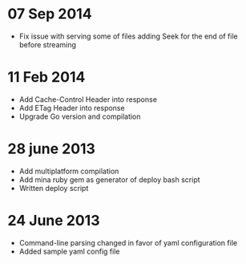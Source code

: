 # 07 Sep 2014
* Fix issue with serving some of files adding Seek for the end of file before streaming

# 11 Feb 2014

* Add Cache-Control Header into response
* Add ETag Header into response
* Upgrade Go version and compilation

# 28 june 2013

* Add multiplatform compilation
* Add mina ruby gem as generator of deploy bash script
* Written deploy script

# 24 June 2013

* Command-line parsing changed in favor of yaml configuration file
* Added sample yaml config file
